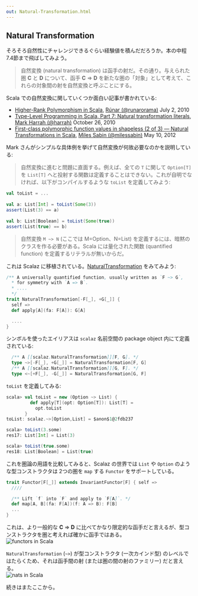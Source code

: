 ```yaml
---
out: Natural-Transformation.html
---
```


  [nt]: $scalazBaseUrl$/core/src/main/scala/scalaz/NaturalTransformation.scala
  [@harrah]: https://github.com/harrah
  [@runarorama]: https://twitter.com/runarorama 
  [higherrank]: http://apocalisp.wordpress.com/2010/07/02/higher-rank-polymorphism-in-scala/
  [TLPiS7]: http://apocalisp.wordpress.com/2010/10/26/type-level-programming-in-scala-part-7-natural-transformation%C2%A0literals/
  [polyfunc2]: http://www.chuusai.com/2012/05/10/shapeless-polymorphic-function-values-2/
  [@milessabin]: https://twitter.com/milessabin

## Natural Transformation

そろそろ自然性にチャレンジできるぐらい経験値を積んだだろうか。本の中程 7.4節まで飛ばしてみよう。

> 自然変換 (natural transformation) は函手の射だ。その通り。与えられた圏 **C** と **D** について、函手 **C** => **D** を新たな圏の「対象」として考えて、これらの対象間の射を自然変換と呼ぶことにする。

Scala での自然変換に関していくつか面白い記事が書かれている:

- [Higher-Rank Polymorphism in Scala][higherrank], [Rúnar (@runarorama)][@runarorama] July 2, 2010
- [Type-Level Programming in Scala, Part 7: Natural transformation literals][TLPiS7], [Mark Harrah (@harrah)][@harrah] October 26, 2010
- [First-class polymorphic function values in shapeless (2 of 3) — Natural Transformations in Scala][polyfunc2], [Miles Sabin (@milessabin)][@milessabin] May 10, 2012

Mark さんがシンプルな具体例を挙げて自然変換が何故必要なのかを説明している:

> 自然変換に進むと問題に直面する。例えば、全ての `T` に関して `Option[T]` を `List[T]` へと投射する関数は定義することはできない。これが自明でなければ、以下がコンパイルするような `toList` を定義してみよう:

```scala
val toList = ...
 
val a: List[Int] = toList(Some(3))
assert(List(3) == a)
 
val b: List[Boolean] = toList(Some(true))
assert(List(true) == b)
```

> 自然変換 `M ~> N` (ここでは M=Option、N=List) を定義するには、暗黙のクラスを作る必要がある。Scala には量化された関数 (quantified function) を定義するリテラルが無いからだ。

これは Scalaz に移植されている。[NaturalTransformation][nt] をみてみよう:

```scala
/** A universally quantified function, usually written as `F ~> G`,
  * for symmetry with `A => B`.
  * ....
  */
trait NaturalTransformation[-F[_], +G[_]] {
  self =>
  def apply[A](fa: F[A]): G[A]

  ....
}
```

シンボルを使ったエイリアスは `scalaz` 名前空間の package object 内にて定義されている:

```scala
  /** A [[scalaz.NaturalTransformation]][F, G]. */
  type ~>[-F[_], +G[_]] = NaturalTransformation[F, G]
  /** A [[scalaz.NaturalTransformation]][G, F]. */
  type <~[+F[_], -G[_]] = NaturalTransformation[G, F]
```

`toList` を定義してみる:

```scala
scala> val toList = new (Option ~> List) {
         def apply[T](opt: Option[T]): List[T] =
           opt.toList
       }
toList: scalaz.~>[Option,List] = $anon$1@2fdb237

scala> toList(3.some)
res17: List[Int] = List(3)

scala> toList(true.some)
res18: List[Boolean] = List(true)
```

これを圏論の用語を比較してみると、Scalaz の世界では `List` や `Option` のような型コンストラクタは 2つの圏を `map` する `Functor` をサポートしている。

```scala
trait Functor[F[_]] extends InvariantFunctor[F] { self =>
  ////

  /** Lift `f` into `F` and apply to `F[A]`. */
  def map[A, B](fa: F[A])(f: A => B): F[B]
  ...
}
```

これは、より一般的な **C** => **D** に比べてかなり限定的な函手だと言えるが、型コンストラクタを圏と考えれば確かに函手ではある。<br>
![functors in Scala](../files/day21-d-functors-in-scala.png)

`NaturalTransformation` (`~>`) が型コンストラクタ (一次カインド型) のレベルではたらくため、それは函手間の射 (または圏の間の射のファミリー) だと言える。<br>
![nats in Scala](../files/day21-e-nats-in-scala.png)

続きはまたここから。
